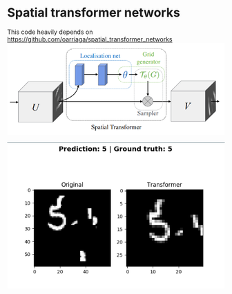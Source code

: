 # Spatial transformer networks
This code heavily depends on https://github.com/oarriaga/spatial_transformer_networks
![alt tag](images/transformation.png)

![alt tag](images/results.png)
